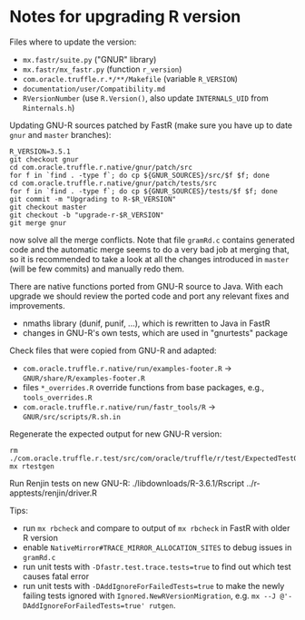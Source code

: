 # Notes for upgrading R version

Files where to update the version:
* `mx.fastr/suite.py` ("GNUR" library)
* `mx.fastr/mx_fastr.py` (function `r_version`)
* `com.oracle.truffle.r.*/**/Makefile` (variable `R_VERSION`)
* `documentation/user/Compatibility.md`
* `RVersionNumber` (use `R.Version()`, also update `INTERNALS_UID` from `Rinternals.h`)

Updating GNU-R sources patched by FastR (make sure you have up to date `gnur` and `master` branches):
```
R_VERSION=3.5.1
git checkout gnur
cd com.oracle.truffle.r.native/gnur/patch/src
for f in `find . -type f`; do cp ${GNUR_SOURCES}/src/$f $f; done
cd com.oracle.truffle.r.native/gnur/patch/tests/src
for f in `find . -type f`; do cp ${GNUR_SOURCES}/tests/$f $f; done
git commit -m "Upgrading to R-$R_VERSION"
git checkout master
git checkout -b "upgrade-r-$R_VERSION"
git merge gnur
```
now solve all the merge conflicts. Note that file `gramRd.c` contains generated
code and the automatic merge seems to do a very bad job at merging that,
so it is recommended to take a look at all the changes introduced in `master`
(will be few commits) and manually redo them.

There are native functions ported from GNU-R source to Java.
With each upgrade we should review the ported code and port any
relevant fixes and improvements.

* nmaths library (dunif, punif, ...), which is rewritten to Java in FastR
* changes in GNU-R's own tests, which are used in "gnurtests" package

Check files that were copied from GNU-R and adapted:

* `com.oracle.truffle.r.native/run/examples-footer.R` -> `GNUR/share/R/examples-footer.R`
* files `*_overrides.R` override functions from base packages, e.g., `tools_overrides.R`
* `com.oracle.truffle.r.native/run/fastr_tools/R` -> `GNUR/src/scripts/R.sh.in`

Regenerate the expected output for new GNU-R version:

```
rm ./com.oracle.truffle.r.test/src/com/oracle/truffle/r/test/ExpectedTestOutput.test
mx rtestgen
```

Run Renjin tests on new GNU-R: ./libdownloads/R-3.6.1/Rscript ../r-apptests/renjin/driver.R

Tips:

* run `mx rbcheck` and compare to output of `mx rbcheck` in FastR with older R version
* enable `NativeMirror#TRACE_MIRROR_ALLOCATION_SITES` to debug issues in `gramRd.c`
* run unit tests with `-Dfastr.test.trace.tests=true` to find out which test causes fatal error
* run unit tests with `-DAddIgnoreForFailedTests=true` to make the newly failing tests
ignored with `Ignored.NewRVersionMigration`, e.g. `mx --J @'-DAddIgnoreForFailedTests=true' rutgen`.
